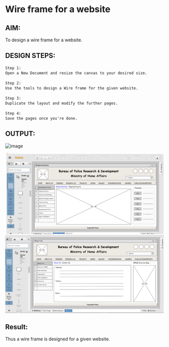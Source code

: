 # Wire frame for a website

## AIM:
To design a wire frame for a website.

## DESIGN STEPS:
```
Step 1:
Open a New Document and resize the canvas to your desired size.

Step 2:
Use the tools to design a Wire frame for the given website.

Step 3:
Duplicate the layout and modify the further pages.

Step 4:
Save the pages once you're done.
```
## OUTPUT:
![image](https://user-images.githubusercontent.com/94165327/152007418-f8c83041-aad4-4598-ac25-bbd985bea16b.png)

![GITHUB LOGO](m.png)
![GITHUB LOGO](a.png)




## Result:
Thus a wire frame is designed for a given website.
